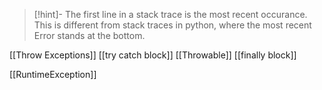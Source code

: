 > [!hint]- The first line in a stack trace is the most recent occurance.
> This is different from stack traces in python, where the most recent Error stands at the bottom.

[[Throw Exceptions]]
[[try catch block]]
[[Throwable]]
[[finally block]]

[[RuntimeException]]
